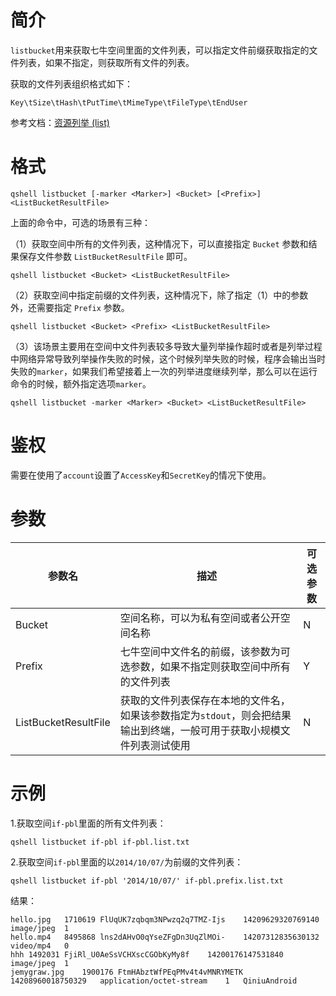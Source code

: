 # 简介

`listbucket`用来获取七牛空间里面的文件列表，可以指定文件前缀获取指定的文件列表，如果不指定，则获取所有文件的列表。

获取的文件列表组织格式如下：

```
Key\tSize\tHash\tPutTime\tMimeType\tFileType\tEndUser
```

参考文档：[资源列举 (list)](http://developer.qiniu.com/code/v6/api/kodo-api/rs/list.html)

# 格式

```
qshell listbucket [-marker <Marker>] <Bucket> [<Prefix>] <ListBucketResultFile>
```

上面的命令中，可选的场景有三种：

（1）获取空间中所有的文件列表，这种情况下，可以直接指定 `Bucket` 参数和结果保存文件参数 `ListBucketResultFile` 即可。

```
qshell listbucket <Bucket> <ListBucketResultFile>
```

（2）获取空间中指定前缀的文件列表，这种情况下，除了指定（1）中的参数外，还需要指定 `Prefix` 参数。

```
qshell listbucket <Bucket> <Prefix> <ListBucketResultFile>
```

（3）该场景主要用在空间中文件列表较多导致大量列举操作超时或者是列举过程中网络异常导致列举操作失败的时候，这个时候列举失败的时候，程序会输出当时失败的`marker`，如果我们希望接着上一次的列举进度继续列举，那么可以在运行命令的时候，额外指定选项`marker`。

```
qshell listbucket -marker <Marker> <Bucket> <ListBucketResultFile>
```

# 鉴权

需要在使用了`account`设置了`AccessKey`和`SecretKey`的情况下使用。

# 参数

|参数名|描述|可选参数|
|------|------|----|
|Bucket|空间名称，可以为私有空间或者公开空间名称|N|
|Prefix|七牛空间中文件名的前缀，该参数为可选参数，如果不指定则获取空间中所有的文件列表|Y|
|ListBucketResultFile|获取的文件列表保存在本地的文件名，如果该参数指定为`stdout`，则会把结果输出到终端，一般可用于获取小规模文件列表测试使用|N|

# 示例

1.获取空间`if-pbl`里面的所有文件列表：

```
qshell listbucket if-pbl if-pbl.list.txt
```

2.获取空间`if-pbl`里面的以`2014/10/07/`为前缀的文件列表：

```
qshell listbucket if-pbl '2014/10/07/' if-pbl.prefix.list.txt
```

结果：

```
hello.jpg	1710619	FlUqUK7zqbqm3NPwzq2q7TMZ-Ijs	14209629320769140	image/jpeg  1
hello.mp4	8495868	lns2dAHvO0qYseZFgDn3UqZlMOi-	14207312835630132	video/mp4   0
hhh	1492031	FjiRl_U0AeSsVCHXscCGObKyMy8f	14200176147531840	image/jpeg  1
jemygraw.jpg	1900176	FtmHAbztWfPEqPMv4t4vMNRYMETK	14208960018750329	application/octet-stream	1   QiniuAndroid
```

